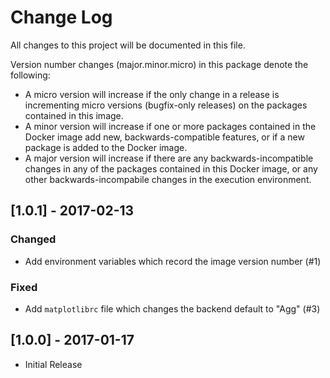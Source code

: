 # Change Log

All changes to this project will be documented in this file.

Version number changes (major.minor.micro) in this package denote the following:
- A micro version will increase if the only change in a release is incrementing micro versions (bugfix-only releases) on the packages contained in this image.
- A minor version will increase if one or more packages contained in the Docker image add new, backwards-compatible features, or if a new package is added to the Docker image.
- A major version will increase if there are any backwards-incompatible changes in any of the packages contained in this Docker image, or any other backwards-incompabile changes in the execution environment.

## [1.0.1] - 2017-02-13
### Changed
- Add environment variables which record the image version number (#1)

### Fixed
- Add `matplotlibrc` file which changes the backend default to "Agg" (#3)

## [1.0.0] - 2017-01-17

* Initial Release

